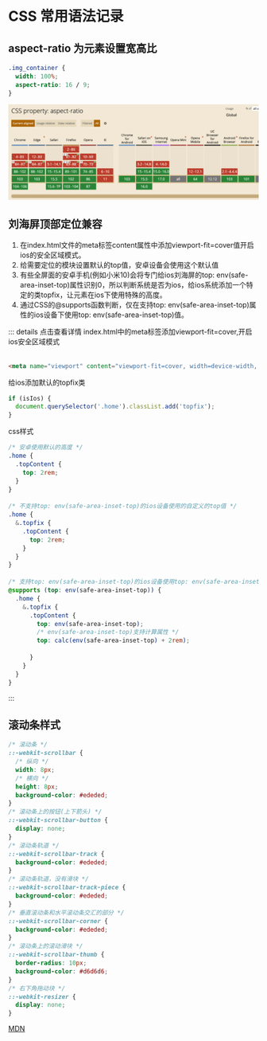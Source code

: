 # CSS 常用语法记录

## aspect-ratio 为元素设置宽高比
```css
.img_container {
  width: 100%;
  aspect-ratio: 16 / 9;
}
```
![img load err](./images/aspect-ratio.png)


## 刘海屏顶部定位兼容

1. 在index.html文件的meta标签content属性中添加viewport-fit=cover值开启ios的安全区域模式。
2. 给需要定位的模块设置默认的top值，安卓设备会使用这个默认值
3. 有些全屏面的安卓手机(例如小米10)会将专门给ios刘海屏的top: env(safe-area-inset-top)属性识别0，所以判断系统是否为ios，给ios系统添加一个特定的类topfix，让元素在ios下使用特殊的高度。
4. 通过CSS的@supports函数判断，仅在支持top: env(safe-area-inset-top)属性的ios设备下使用top: env(safe-area-inset-top)值。

::: details 点击查看详情
index.html中的meta标签添加viewport-fit=cover,开启ios安全区域模式
```html

<meta name="viewport" content="viewport-fit=cover, width=device-width, initial-scale=1.0, maximum-scale=1.0, minimum-scale=1.0, user-scalable=no" />
```
给ios添加默认的topfix类
```js
if (isIos) {
  document.querySelector('.home').classList.add('topfix');
}
```
css样式
```css
/* 安卓使用默认的高度 */
.home {
  .topContent {
    top: 2rem;
  }
}

/* 不支持top: env(safe-area-inset-top)的ios设备使用的自定义的top值 */
.home {
  &.topfix {
    .topContent {
      top: 2rem;
    }
  }
}

/* 支持top: env(safe-area-inset-top)的ios设备使用top: env(safe-area-inset-top)值 */
@supports (top: env(safe-area-inset-top)) {
  .home {
    &.topfix {
      .topContent {
        top: env(safe-area-inset-top);
        /* env(safe-area-inset-top)支持计算属性 */
        top: calc(env(safe-area-inset-top) + 2rem);
        
      }
    }
  }
}
```
:::

## 滚动条样式

```css
/* 滚动条 */
::-webkit-scrollbar {
  /* 纵向 */
  width: 8px;
  /* 横向 */
  height: 8px;
  background-color: #ededed;
}
/* 滚动条上的按钮(上下箭头) */
::-webkit-scrollbar-button {
  display: none;
}
/* 滚动条轨道 */
::-webkit-scrollbar-track {
  background-color: #ededed;
}
/* 滚动条轨道，没有滑块 */
::-webkit-scrollbar-track-piece {
  background-color: #ededed;
}
/* 垂直滚动条和水平滚动条交汇的部分 */
::-webkit-scrollbar-corner {
  background-color: #ededed;
}
/* 滚动条上的滚动滑块 */
::-webkit-scrollbar-thumb {
  border-radius: 10px;
  background-color: #d6d6d6;
}
/* 右下角拖动块 */
::-webkit-resizer {
  display: none;
}
```

[MDN](https://developer.mozilla.org/zh-CN/docs/Web/CSS/::-webkit-scrollbar)
